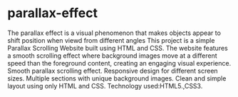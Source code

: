# parallax-effect
The parallax effect is a visual phenomenon that makes objects appear to shift position when viewd from different angles
This project is a simple Parallax Scrolling Website built using HTML and CSS. The website features a smooth scrolling effect where background images move at a different speed than the foreground content, creating an engaging visual experience.
Smooth parallax scrolling effect.
Responsive design for different screen sizes.
Multiple sections with unique background images.
Clean and simple layout using only HTML and CSS.
Technology used:HTML5.,CSS3.
